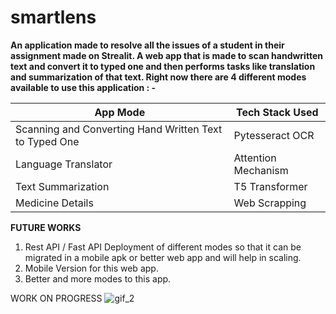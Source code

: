 # smartlens

**An application made to resolve all the issues of a student in their assignment made on Strealit. A web app that is made to scan handwritten text and convert it to typed one and then performs tasks like translation and summarization of that text.
Right now there are 4 different modes available to use this application : -**

App Mode | Tech Stack Used
------------ | -------------
Scanning and Converting Hand Written Text to Typed One |  Pytesseract OCR
Language Translator | Attention Mechanism
Text Summarization | T5 Transformer
Medicine Details | Web Scrapping 

**FUTURE WORKS**
1. Rest API / Fast API Deployment of different modes so that it can be migrated in a mobile apk or better web app and will help in scaling.
2. Mobile Version for this web app.
3. Better and more modes to this app.

WORK ON PROGRESS
![gif_2](https://user-images.githubusercontent.com/52126313/100343588-90f6df80-3005-11eb-9864-0ea010cbc165.gif)
